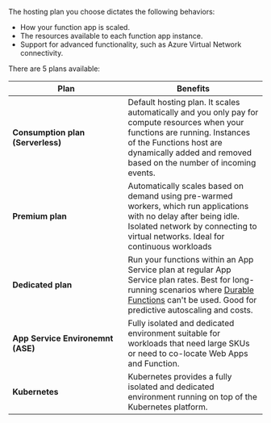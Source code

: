 The hosting plan you choose dictates the following behaviors:

-   How your function app is scaled.
-   The resources available to each function app instance.
-   Support for advanced functionality, such as Azure Virtual Network connectivity.

There are 5 plans available:

<table><thead><tr><th width="213">Plan</th><th>Benefits</th></tr></thead><tbody><tr><td><strong>Consumption plan (Serverless)</strong></td><td>Default hosting plan. It scales automatically and you only pay for compute resources when your functions are running. Instances of the Functions host are dynamically added and removed based on the number of incoming events.</td></tr><tr><td><strong>Premium plan</strong></td><td>Automatically scales based on demand using pre-warmed workers, which run applications with no delay after being idle. Isolated network by connecting to virtual networks. Ideal for continuous workloads</td></tr><tr><td><strong>Dedicated plan</strong></td><td>Run your functions within an App Service plan at regular App Service plan rates. Best for long-running scenarios where <a href="https://learn.microsoft.com/en-us/azure/azure-functions/durable/durable-functions-overview">Durable Functions</a> can't be used. Good for predictive autoscaling and costs.</td></tr><tr><td><strong>App Service Environemnt (ASE)</strong></td><td>Fully isolated and dedicated environment suitable for workloads that need large SKUs or need to co-locate Web Apps and Function.</td></tr><tr><td><strong>Kubernetes</strong></td><td>Kubernetes provides a fully isolated and dedicated environment running on top of the Kubernetes platform.</td></tr></tbody></table>
